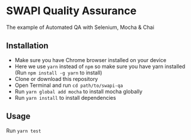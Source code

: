 # SWAPI Quality Assurance
The example of Automated QA with Selenium, Mocha & Chai

## Installation

  - Make sure you have Chrome browser installed on your device
  - Here we use `yarn` instead of `npm` so make sure you have yarn installed (Run `npm install -g yarn` to install)
  - Clone or download this repository
  - Open Terminal and run `cd path/to/swapi-qa`
  - Run `yarn global add mocha` to install mocha globally
  - Run `yarn install` to install dependencies

## Usage

Run `yarn test`
